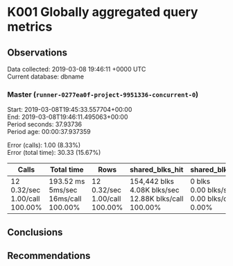 # K001 Globally aggregated query metrics

## Observations ##
Data collected: 2019-03-08 19:46:11 +0000 UTC  
Current database: dbname  



### Master (`runner-0277ea0f-project-9951336-concurrent-0`) ###
Start: 2019-03-08T19:45:33.557704+00:00  
End: 2019-03-08T19:46:11.495063+00:00  
Period seconds: 37.93736  
Period age: 00:00:37.937359  

Error (calls): 1.00 (8.33%)  
Error (total time): 30.33 (15.67%)

Calls | Total&nbsp;time | Rows | shared_blks_hit | shared_blks_read | shared_blks_dirtied | shared_blks_written | blk_read_time | blk_write_time | kcache_reads | kcache_writes | kcache_user_time_ms | kcache_system_time 
-------|------------|------|-----------------|------------------|---------------------|---------------------|---------------|----------------|--------------|---------------|---------------------|--------------------
12<br/>0.32/sec<br/>1.00/call<br/>100.00% |193.52&nbsp;ms<br/>5ms/sec<br/>16ms/call<br/>100.00% |12<br/>0.32/sec<br/>1.00/call<br/>100.00% |154,442&nbsp;blks<br/>4.08K&nbsp;blks/sec<br/>12.88K&nbsp;blks/call<br/>100.00% |0&nbsp;blks<br/>0.00&nbsp;blks/sec<br/>0.00&nbsp;blks/call<br/>0.00% |0&nbsp;blks<br/>0.00&nbsp;blks/sec<br/>0.00&nbsp;blks/call<br/>0.00% |0&nbsp;blks<br/>0.00&nbsp;blks/sec<br/>0.00&nbsp;blks/call<br/>0.00% |0.00&nbsp;ms<br/>0s/sec<br/>0s/call<br/>0.00% |0.00&nbsp;ms<br/>0s/sec<br/>0s/call<br/>0.00% |0.00&nbsp;bytes<br/>0.00&nbsp;bytes/sec<br/>0.00&nbsp;bytes/call<br/>0.00% |0.00&nbsp;bytes<br/>0.00&nbsp;bytes/sec<br/>0.00&nbsp;bytes/call<br/>0.00% |0.00&nbsp;ms<br/>0s/sec<br/>0s/call<br/>0.00% |0.00&nbsp;ms<br/>0s/sec<br/>0s/call<br/>0.00%





## Conclusions ##


## Recommendations ##

